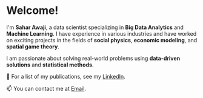 # Welcome!

I'm **Sahar Awaji**, a data scientist specializing in **Big Data Analytics** and **Machine Learning**. I have experience in various industries and have worked on exciting projects in the fields of **social physics**, **economic modeling**, and **spatial game theory**.

I am passionate about solving real-world problems using **data-driven solutions** and **statistical methods**.

🔗 For a list of my publications, see my [LinkedIn](https://www.linkedin.com/in/sahar-awaji-a82537b1/).

📫 You can contact me at [Email](mailto:saharawaji0@gmail.com).
